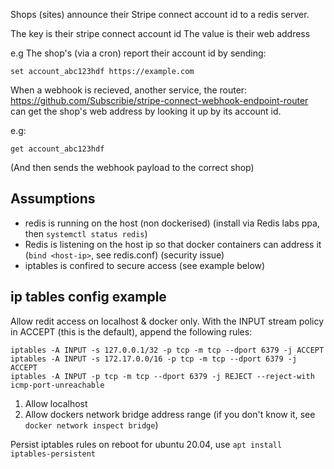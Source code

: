 Shops (sites) announce their Stripe connect account id to a redis server. 

The key is their stripe connect account id
The value is their web address

e.g The shop's (via a cron) report their account id by sending:

```
set account_abc123hdf https://example.com

```

When a webhook is recieved, another service, 
the router: https://github.com/Subscribie/stripe-connect-webhook-endpoint-router
can get the shop's web address by looking it up by its account id. 

e.g:

```
get account_abc123hdf
```
(And then sends the webhook payload to the correct shop)

## Assumptions

- redis is running on the host (non dockerised) (install via Redis labs ppa, then `systemctl status redis`)
- Redis is listening on the host ip so that docker containers can address it (`bind <host-ip>`, see redis.conf) (security issue)
- iptables is confired to secure access (see example below)


## ip tables config example

Allow redit access on localhost & docker only. With the INPUT stream policy in ACCEPT (this is the default),
append the following rules:
```
iptables -A INPUT -s 127.0.0.1/32 -p tcp -m tcp --dport 6379 -j ACCEPT
iptables -A INPUT -s 172.17.0.0/16 -p tcp -m tcp --dport 6379 -j ACCEPT
iptables -A INPUT -p tcp -m tcp --dport 6379 -j REJECT --reject-with icmp-port-unreachable
```
1. Allow localhost
2. Allow dockers network bridge address range (if you don't know it, see `docker network inspect bridge`)

Persist iptables rules on reboot for ubuntu 20.04, use `apt install iptables-persistent`
